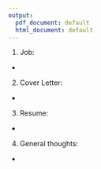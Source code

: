 ```yaml
---
output:
  pdf_document: default
  html_document: default
---
```

1. Job: 
  - 
2. Cover Letter:
  - 
3. Resume:
  -
4. General thoughts:
  - 